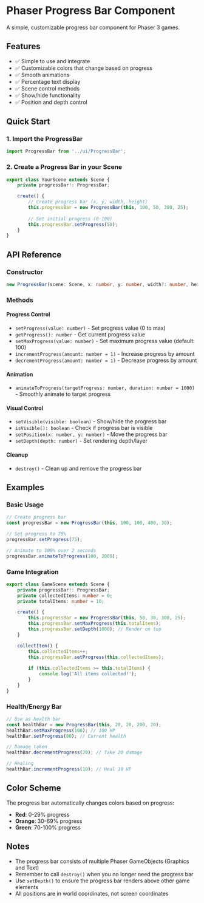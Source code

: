 # Phaser Progress Bar Component

A simple, customizable progress bar component for Phaser 3 games.

## Features

- ✅ Simple to use and integrate
- ✅ Customizable colors that change based on progress
- ✅ Smooth animations
- ✅ Percentage text display
- ✅ Scene control methods
- ✅ Show/hide functionality
- ✅ Position and depth control

## Quick Start

### 1. Import the ProgressBar

```typescript
import ProgressBar from '../ui/ProgressBar';
```

### 2. Create a Progress Bar in your Scene

```typescript
export class YourScene extends Scene {
    private progressBar!: ProgressBar;

    create() {
        // Create progress bar (x, y, width, height)
        this.progressBar = new ProgressBar(this, 100, 50, 300, 25);
        
        // Set initial progress (0-100)
        this.progressBar.setProgress(50);
    }
}
```

## API Reference

### Constructor
```typescript
new ProgressBar(scene: Scene, x: number, y: number, width?: number, height?: number)
```

### Methods

#### Progress Control
- `setProgress(value: number)` - Set progress value (0 to max)
- `getProgress(): number` - Get current progress value
- `setMaxProgress(value: number)` - Set maximum progress value (default: 100)
- `incrementProgress(amount: number = 1)` - Increase progress by amount
- `decrementProgress(amount: number = 1)` - Decrease progress by amount

#### Animation
- `animateToProgress(targetProgress: number, duration: number = 1000)` - Smoothly animate to target progress

#### Visual Control
- `setVisible(visible: boolean)` - Show/hide the progress bar
- `isVisible(): boolean` - Check if progress bar is visible
- `setPosition(x: number, y: number)` - Move the progress bar
- `setDepth(depth: number)` - Set rendering depth/layer

#### Cleanup
- `destroy()` - Clean up and remove the progress bar

## Examples

### Basic Usage
```typescript
// Create progress bar
const progressBar = new ProgressBar(this, 100, 100, 400, 30);

// Set progress to 75%
progressBar.setProgress(75);

// Animate to 100% over 2 seconds
progressBar.animateToProgress(100, 2000);
```

### Game Integration
```typescript
export class GameScene extends Scene {
    private progressBar!: ProgressBar;
    private collectedItems: number = 0;
    private totalItems: number = 10;

    create() {
        this.progressBar = new ProgressBar(this, 50, 30, 300, 25);
        this.progressBar.setMaxProgress(this.totalItems);
        this.progressBar.setDepth(1000); // Render on top
    }

    collectItem() {
        this.collectedItems++;
        this.progressBar.setProgress(this.collectedItems);
        
        if (this.collectedItems >= this.totalItems) {
            console.log('All items collected!');
        }
    }
}
```

### Health/Energy Bar
```typescript
// Use as health bar
const healthBar = new ProgressBar(this, 20, 20, 200, 20);
healthBar.setMaxProgress(100); // 100 HP
healthBar.setProgress(80); // Current health

// Damage taken
healthBar.decrementProgress(20); // Take 20 damage

// Healing
healthBar.incrementProgress(10); // Heal 10 HP
```

## Color Scheme

The progress bar automatically changes colors based on progress:
- **Red**: 0-29% progress
- **Orange**: 30-69% progress  
- **Green**: 70-100% progress

## Notes

- The progress bar consists of multiple Phaser GameObjects (Graphics and Text)
- Remember to call `destroy()` when you no longer need the progress bar
- Use `setDepth()` to ensure the progress bar renders above other game elements
- All positions are in world coordinates, not screen coordinates
